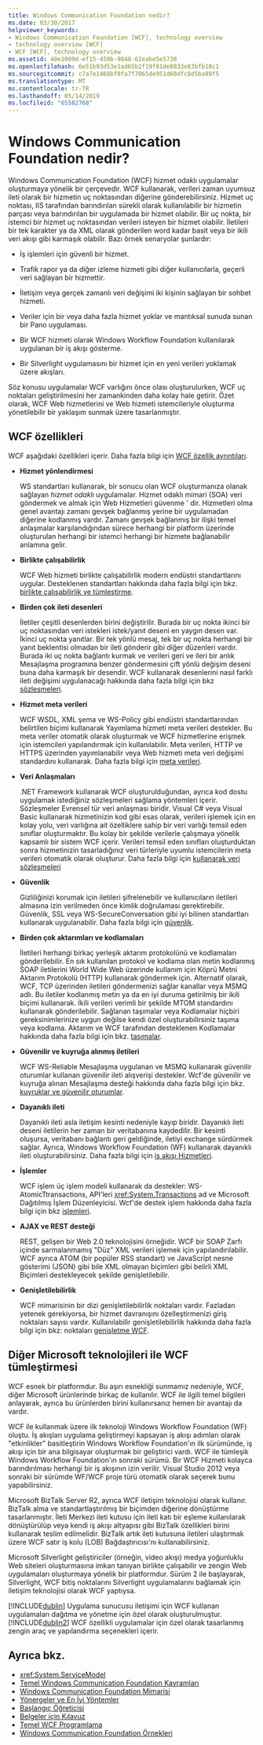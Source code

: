 ```yaml
---
title: Windows Communication Foundation nedir?
ms.date: 03/30/2017
helpviewer_keywords:
- Windows Communication Foundation [WCF], technology overview
- technology overview [WCF]
- WCF [WCF], technology overview
ms.assetid: 40e1009d-ef15-450b-9848-62eabe5e5738
ms.openlocfilehash: 6e51b93d53e1ad65b2f19f81de8833e83bfb18c1
ms.sourcegitcommit: c7a7e1468bf0fa7f7065de951d60dfc8d5ba89f5
ms.translationtype: MT
ms.contentlocale: tr-TR
ms.lasthandoff: 05/14/2019
ms.locfileid: "65582768"
---
```

# <a name="what-is-windows-communication-foundation"></a>Windows Communication Foundation nedir?
Windows Communication Foundation (WCF) hizmet odaklı uygulamalar oluşturmaya yönelik bir çerçevedir. WCF kullanarak, verileri zaman uyumsuz ileti olarak bir hizmetin uç noktasından diğerine gönderebilirsiniz. Hizmet uç noktası, IIS tarafından barındırılan sürekli olarak kullanılabilir bir hizmetin parçası veya barındırılan bir uygulamada bir hizmet olabilir. Bir uç nokta, bir istemci bir hizmet uç noktasından verileri isteyen bir hizmet olabilir. İletileri bir tek karakter ya da XML olarak gönderilen word kadar basit veya bir ikili veri akışı gibi karmaşık olabilir. Bazı örnek senaryolar şunlardır:

- İş işlemleri için güvenli bir hizmet.

- Trafik rapor ya da diğer izleme hizmeti gibi diğer kullanıcılarla, geçerli veri sağlayan bir hizmettir.

- İletişim veya gerçek zamanlı veri değişimi iki kişinin sağlayan bir sohbet hizmeti.

- Veriler için bir veya daha fazla hizmet yoklar ve mantıksal sunuda sunan bir Pano uygulaması.

- Bir WCF hizmeti olarak Windows Workflow Foundation kullanılarak uygulanan bir iş akışı gösterme.

- Bir Silverlight uygulamasını bir hizmet için en yeni verileri yoklamak üzere akışları.

Söz konusu uygulamalar WCF varlığını önce olası oluşturulurken, WCF uç noktaları geliştirilmesini her zamankinden daha kolay hale getirir. Özet olarak, WCF Web hizmetlerini ve Web hizmeti istemcileriyle oluşturma yönetilebilir bir yaklaşım sunmak üzere tasarlanmıştır.

## <a name="features-of-wcf"></a>WCF özellikleri

WCF aşağıdaki özellikleri içerir. Daha fazla bilgi için [WCF özellik ayrıntıları](../../../docs/framework/wcf/feature-details/index.md).

- **Hizmet yönlendirmesi**

     WS standartları kullanarak, bir sonucu olan WCF oluşturmanıza olanak sağlayan *hizmet odaklı* uygulamalar. Hizmet odaklı mimari (SOA) veri göndermek ve almak için Web Hizmetleri güvenme ' dir. Hizmetleri olma genel avantajı zamanı gevşek bağlanmış yerine bir uygulamadan diğerine kodlanmış vardır. Zamanı gevşek bağlanmış bir ilişki temel anlaşmalar karşılandığından sürece herhangi bir platform üzerinde oluşturulan herhangi bir istemci herhangi bir hizmete bağlanabilir anlamına gelir.

- **Birlikte çalışabilirlik**

     WCF Web hizmeti birlikte çalışabilirlik modern endüstri standartlarını uygular. Desteklenen standartları hakkında daha fazla bilgi için bkz. [birlikte çalışabilirlik ve tümleştirme](../../../docs/framework/wcf/feature-details/interoperability-and-integration.md).

- **Birden çok ileti desenleri**

     İletiler çeşitli desenlerden birini değiştirilir. Burada bir uç nokta ikinci bir uç noktasından veri istekleri istek/yanıt deseni en yaygın desen var. İkinci uç nokta yanıtlar. Bir tek yönlü mesaj, tek bir uç nokta herhangi bir yanıt beklentisi olmadan bir ileti gönderir gibi diğer düzenleri vardır. Burada iki uç nokta bağlantı kurmak ve verileri geri ve ileri bir anlık Mesajlaşma programına benzer göndermesini çift yönlü değişim deseni buna daha karmaşık bir desendir. WCF kullanarak desenlerini nasıl farklı ileti değişimi uygulanacağı hakkında daha fazla bilgi için bkz [sözleşmeleri](../../../docs/framework/wcf/feature-details/contracts.md).

- **Hizmet meta verileri**

     WCF WSDL, XML şema ve WS-Policy gibi endüstri standartlarından belirtilen biçimi kullanarak Yayımlama hizmeti meta verileri destekler. Bu meta veriler otomatik olarak oluşturmak ve WCF hizmetlerine erişmek için istemcileri yapılandırmak için kullanılabilir. Meta verileri, HTTP ve HTTPS üzerinden yayımlanabilir veya Web hizmeti meta veri değişimi standardını kullanarak. Daha fazla bilgi için [meta verileri](../../../docs/framework/wcf/feature-details/metadata.md).

- **Veri Anlaşmaları**

     .NET Framework kullanarak WCF oluşturulduğundan, ayrıca kod dostu uygulamak istediğiniz sözleşmeleri sağlama yöntemleri içerir. Sözleşmeler Evrensel tür veri anlaşması biridir. Visual C# veya Visual Basic kullanarak hizmetinizin kod gibi esas olarak, verileri işlemek için en kolay yolu, veri varlığına ait özelliklere sahip bir veri varlığı temsil eden sınıflar oluşturmaktır. Bu kolay bir şekilde verilerle çalışmaya yönelik kapsamlı bir sistem WCF içerir. Verileri temsil eden sınıfları oluşturduktan sonra hizmetinizin tasarladığınız veri türleriyle uyumlu istemcilerin meta verileri otomatik olarak oluşturur. Daha fazla bilgi için [kullanarak veri sözleşmeleri](../../../docs/framework/wcf/feature-details/using-data-contracts.md)

- **Güvenlik**

     Gizliliğinizi korumak için iletileri şifrelenebilir ve kullanıcıların iletileri almasına izin verilmeden önce kimlik doğrulaması gerektirebilir. Güvenlik, SSL veya WS-SecureConversation gibi iyi bilinen standartları kullanarak uygulanabilir. Daha fazla bilgi için [güvenlik](../../../docs/framework/wcf/feature-details/security.md).

- **Birden çok aktarımları ve kodlamaları**

     İletileri herhangi birkaç yerleşik aktarım protokolünü ve kodlamaları gönderilebilir. En sık kullanılan protokol ve kodlama olan metin kodlanmış SOAP iletilerini World Wide Web üzerinde kullanım için Köprü Metni Aktarım Protokolü (HTTP) kullanarak göndermek için. Alternatif olarak, WCF, TCP üzerinden iletileri göndermenizi sağlar kanallar veya MSMQ adlı. Bu iletiler kodlanmış metin ya da en iyi duruma getirilmiş bir ikili biçimi kullanarak.  İkili verileri verimli bir şekilde MTOM standardını kullanarak gönderilebilir. Sağlanan taşımalar veya Kodlamalar hiçbiri gereksinimlerinize uygun değilse kendi özel oluşturabilirsiniz taşıma veya kodlama. Aktarım ve WCF tarafından desteklenen Kodlamalar hakkında daha fazla bilgi için bkz. [taşımalar](../../../docs/framework/wcf/feature-details/transports.md).

- **Güvenilir ve kuyruğa alınmış iletileri**

     WCF WS-Reliable Mesajlaşma uygulanan ve MSMQ kullanarak güvenilir oturumlar kullanan güvenilir ileti alışverişi destekler. Wcf'de güvenilir ve kuyruğa alınan Mesajlaşma desteği hakkında daha fazla bilgi için bkz. [kuyruklar ve güvenilir oturumlar](../../../docs/framework/wcf/feature-details/queues-and-reliable-sessions.md).

- **Dayanıklı ileti**

     Dayanıklı ileti asla iletişim kesinti nedeniyle kayıp biridir. Dayanıklı ileti deseni iletilerin her zaman bir veritabanına kaydedilir. Bir kesinti oluşursa, veritabanı bağlantı geri geldiğinde, iletiyi exchange sürdürmek sağlar. Ayrıca, Windows Workflow Foundation (WF) kullanarak dayanıklı ileti oluşturabilirsiniz. Daha fazla bilgi için [iş akışı Hizmetleri](../../../docs/framework/wcf/feature-details/workflow-services.md).

- **İşlemler**

     WCF işlem üç işlem modeli kullanarak da destekler: WS-AtomicTtransactions, API'leri <xref:System.Transactions> ad ve Microsoft Dağıtılmış İşlem Düzenleyicisi. Wcf'de destek işlem hakkında daha fazla bilgi için bkz [işlemleri](../../../docs/framework/wcf/feature-details/transactions-in-wcf.md).

- **AJAX ve REST desteği**

     REST, gelişen bir Web 2.0 teknolojisini örneğidir. WCF bir SOAP Zarfı içinde sarmalanmamış "Düz" XML verileri işlemek için yapılandırılabilir. WCF ayrıca ATOM (bir popüler RSS standart) ve JavaScript nesne gösterimi (JSON) gibi bile XML olmayan biçimleri gibi belirli XML Biçimleri destekleyecek şekilde genişletilebilir.

- **Genişletilebilirlik**

     WCF mimarisinin bir dizi genişletilebilirlik noktaları vardır. Fazladan yetenek gerekiyorsa, bir hizmet davranışını özelleştirmenizi giriş noktaları sayısı vardır. Kullanılabilir genişletilebilirlik hakkında daha fazla bilgi için bkz: noktaları [genişletme WCF](../../../docs/framework/wcf/extending/index.md).

## <a name="wcf-integration-with-other-microsoft-technologies"></a>Diğer Microsoft teknolojileri ile WCF tümleştirmesi

WCF esnek bir platformdur. Bu aşırı esnekliği sunmamız nedeniyle, WCF, diğer Microsoft ürünlerinde birkaç de kullanılır. WCF ile ilgili temel bilgileri anlayarak, ayrıca bu ürünlerden birini kullanırsanız hemen bir avantajı da vardır.

WCF ile kullanmak üzere ilk teknoloji Windows Workflow Foundation (WF) oluştu. İş akışları uygulama geliştirmeyi kapsayan iş akışı adımları olarak "etkinlikler" basitleştirin Windows Workflow Foundation'ın ilk sürümünde, iş akışı için bir ana bilgisayar oluşturmak bir geliştirici vardı. WCF ile tümleşik Windows Workflow Foundation'ın sonraki sürümü. Bir WCF Hizmeti kolayca barındırılması herhangi bir iş akışının izin verilir. Visual Studio 2012 veya sonraki bir sürümde WF/WCF proje türü otomatik olarak seçerek bunu yapabilirsiniz.

Microsoft BizTalk Server R2, ayrıca WCF iletişim teknolojisi olarak kullanır. BizTalk alma ve standartlaştırılmış bir biçimden diğerine dönüştürme tasarlanmıştır. İleti Merkezi ileti kutusu için ileti katı bir eşleme kullanılarak dönüştürülüp veya kendi iş akışı altyapısı gibi BizTalk özellikleri birini kullanarak teslim edilmelidir. BizTalk artık ileti kutusuna iletileri ulaştırmak üzere WCF satır iş kolu (LOB) Bağdaştırıcısı'nı kullanabilirsiniz.

Microsoft Silverlight geliştiriciler (örneğin, video akışı) medya yoğunluklu Web siteleri oluşturmasına imkan tanıyan birlikte çalışabilir ve zengin Web uygulamaları oluşturmaya yönelik bir platformdur. Sürüm 2 ile başlayarak, Silverlight, WCF bitiş noktalarını Silverlight uygulamalarını bağlamak için iletişim teknolojisi olarak WCF yaptıysa.

[!INCLUDE[dublin](../../../includes/dublin-md.md)] Uygulama sunucusu iletişimi için WCF kullanan uygulamaları dağıtma ve yönetme için özel olarak oluşturulmuştur. [!INCLUDE[dublin2](../../../includes/dublin2-md.md)] WCF özellikli uygulamalar için özel olarak tasarlanmış zengin araç ve yapılandırma seçenekleri içerir.

## <a name="see-also"></a>Ayrıca bkz.

- <xref:System.ServiceModel>
- [Temel Windows Communication Foundation Kavramları](../../../docs/framework/wcf/fundamental-concepts.md)
- [Windows Communication Foundation Mimarisi](../../../docs/framework/wcf/architecture.md)
- [Yönergeler ve En İyi Yöntemler](../../../docs/framework/wcf/guidelines-and-best-practices.md)
- [Başlangıç Öğreticisi](../../../docs/framework/wcf/getting-started-tutorial.md)
- [Belgeler için Kılavuz](../../../docs/framework/wcf/guide-to-the-documentation.md)
- [Temel WCF Programlama](../../../docs/framework/wcf/basic-wcf-programming.md)
- [Windows Communication Foundation Örnekleri](https://docs.microsoft.com/previous-versions/dotnet/netframework-3.5/ms751514%28v=vs.90%29)
